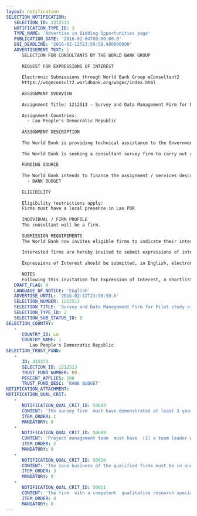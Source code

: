 ```yaml
---
layout: notification
SELECTION_NOTIFICATION: 
   SELECTION_ID: 1212513
   NOTIFICATION_TYPE_ID: 3
   TYPE_NAME: 'Advertise in Bidding Opportunities page'
   PUBLICATION_DATE: '2016-02-04T00:00:00.0'
   EOI_DEADLINE: '2016-02-12T23:59:59.900000000'
   ADVERTISEMENT_TEXT: |
      SELECTION FOR CONSULTANTS BY THE WORLD BANK GROUP
      
      REQUEST FOR EXPRESSIONS OF INTEREST
      
      Electronic Submissions through World Bank Group eConsultant2
      https://wbgeconsult2.worldbank.org/wbgec/index.html
      
      ASSIGNMENT OVERVIEW
      
      Assignment Title: 1212513 - Survey and Data Management Firm for Pilot study of poverty criteria and targeting methodology in Lao PDR
      
      Assignment Countries:
        - Lao People's Democratic Republic
      
      ASSIGNMENT DESCRIPTION
      
      The World Bank is providing technical assistance to the Government of Lao PDR for the assessment of the current national poverty monitoring and targeting system. This assessment comprises the following broad activities, a) using quantitative analysis to refining the poverty criteria for identifying the poor taking into account Lao PDRs context and b) Pilot the implementation of the refined criteria through a targeting exercise which involves collecting data and testing out different methodologies and ways of implementing this criteria in a national poverty targeting exercise and iii) Assessing the performance of the refined poverty criteria and proposed implementation of the targeting mechanism.
      
      The World Bank is seeking a consultant survey firm to carry out and manage data collection activities for the pilot study. The data collection will be done in at most 10 districts selected across all the regions of Lao PDR (South, Center and North), including in remote villages. The data will be collected using person to person interviews with households from randomly selected villages in the pilot districts. During this process, the survey firm will work in conjunction with government staff on some aspects of the data collection and is expected to cover related logistical costs.
      
      FUNDING SOURCE
      
      The World Bank intends to finance the assignment / services described below under the following trust fund(s):
        - BANK BUDGET
      
      ELIGIBILITY
      
      Eligibility restrictions apply:
      Firms must have a local presence in Lao PDR
      
      INDIVIDUAL / FIRM PROFILE
      The consultant will be a firm. 
      
      SUBMISSION REQUIREMENTS
      The World Bank now invites eligible firms to indicate their interest in providing the services.  Interested firms must provide information indicating that they are qualified to perform the services (brochures, description of similar assignments, experience in similar conditions, availability of appropriate skills among staff, etc. for firms; CV and cover letter for individuals).  Please note that the total size of all attachments should be less than 5MB.  Consultants may associate to enhance their qualifications.
      
      Interested firms are hereby invited to submit expressions of interest.
      
      Expressions of Interest should be submitted, in English, electronically through World Bank Group eTendering (https://wbgeconsult2.worldbank.org/wbgec/index.html)
      
      NOTES
      Following this invitation for Expression of Interest, a shortlist of qualified firms will be formally invited to submit proposals.  Shortlisting and selection will be subject to the availability of funding.
   DRAFT_FLAG: 0
   LANGUAGE_OF_NOTICE: 'English'
   ADVERTISE_UNTIL: '2016-02-12T23:59:59.0'
   SELECTION_NUMBER: 1212513
   SELECTION_TITLE: 'Survey and Data Management Firm for Pilot study of poverty criteria and targeting methodology in Lao PDR'
   SELECTION_TYPE_ID: 2
   SELECTION_SUB_STATUS_ID: 8
SELECTION_COUNTRY: 
   - 
      COUNTRY_ID: LA
      COUNTRY_NAME: |
         Lao People's Democratic Republic
SELECTION_TRUST_FUND: 
   - 
      ID: 415373
      SELECTION_ID: 1212513
      TRUST_FUND_NUMBER: BB
      PERCENT_APPLIES: 100
      TRUST_FUND_DESC: 'BANK BUDGET'
NOTIFICATION_ATTACHMENT: 
NOTIFICATION_QUAL_CRIT: 
   - 
      NOTIFICATION_QUAL_CRIT_ID: 50608
      CONTENT: 'The survey firm  must have demonstrated at least 3 years of experience in undertaking household surveys in Lao PDR , capabilities to quickly mobilize and deploy a large number of enumerators with short notice in Lao PDR and have the necessary equipment and expertise to use and deploy surveys in tablet form'
      ITEM_ORDER: 1
      MANDATORY: 0
   - 
      NOTIFICATION_QUAL_CRIT_ID: 50609
      CONTENT: 'Project management team  must have  (1) a team leader with at least 7 years of experience managing large scale data collection at the household level, with  experience of implementing a consumption module an added advantage (2) a data entry team  with demonstrated proficiency in programming and implementing data entry in computer (including mobile and tablet devices) assisted data collection platform s and familiar with STATA or other statistical packages, (3) Proficiency in English and Lao'
      ITEM_ORDER: 2
      MANDATORY: 0
   - 
      NOTIFICATION_QUAL_CRIT_ID: 50610
      CONTENT: 'The core business of the qualified firms must be in undertaking surveys and socio-economic research  for at least 5 years in developing countries.'
      ITEM_ORDER: 3
      MANDATORY: 0
   - 
      NOTIFICATION_QUAL_CRIT_ID: 50611
      CONTENT: 'The firm  with a competent  qualitative research specialist  with at least 5 years of experience undertaking focus group discussions and working with communities or facilitating community gathering in Lao PDR are desired'
      ITEM_ORDER: 4
      MANDATORY: 0
---
```

